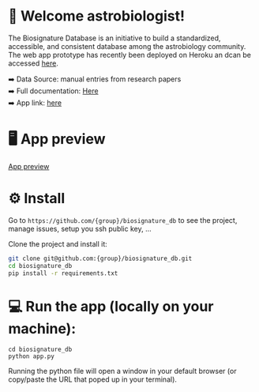 # 👾 Welcome astrobiologist!

The Biosignature Database is an initiative to build a standardized, accessible, and consistent database among the astrobiology community.<br>
The web app prototype has recently been deployed on Heroku an dcan be accessed [here](https://biosignature-database.herokuapp.com/).

➡️ Data Source: manual entries from research papers<br>
➡️ Full documentation: [Here](https://jhupiterz.notion.site/jhupiterz/The-Biosignature-Database-f48effd1004f4155acfd76deee382436)<br>
➡️ App link: [here](https://biosignature-database.herokuapp.com/)

# 🖥️ App preview

[App preview](bioDB.gif)

# ⚙️ Install 

Go to `https://github.com/{group}/biosignature_db` to see the project, manage issues,
setup you ssh public key, ...

Clone the project and install it:

```bash
git clone git@github.com:{group}/biosignature_db.git
cd biosignature_db
pip install -r requirements.txt
```

# 💻 Run the app (locally on your machine):

```
cd biosignature_db
python app.py
```
Running the python file will open a window in your default browser (or copy/paste the URL that poped up in your terminal).

